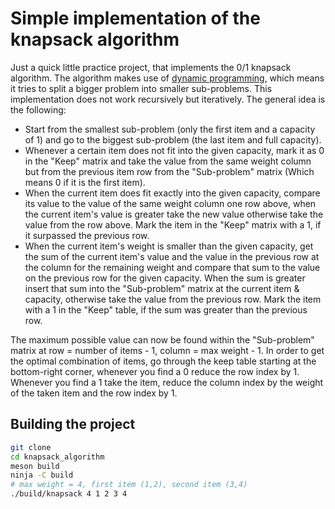 # Simple implementation of the knapsack algorithm

Just a quick little practice project, that implements the 0/1 knapsack algorithm.
The algorithm makes use of [dynamic programming](https://en.wikipedia.org/wiki/Dynamic_programming), which means it tries to split a bigger problem into smaller sub-problems.
This implementation does not work recursively but iteratively. The general idea is the following:
- Start from the smallest sub-problem (only the first item and a capacity of 1) and go to the biggest sub-problem (the last item and full capacity).
- Whenever a certain item does not fit into the given capacity, mark it as 0 in the "Keep" matrix and take the value from the same weight column but from the previous item row from the "Sub-problem" matrix (Which means 0 if it is the first item).
- When the current item does fit exactly into the given capacity, compare its value to the value of the same weight column one row above, when the current item's value is greater take the new value otherwise take the value from the row above. Mark the item in the "Keep" matrix with a 1, if it surpassed the previous row.
- When the current item's weight is smaller than the given capacity, get the sum of the current item's value and the value in the previous row at the column for the remaining weight and compare that sum to the value on the previous row for the given capacity. When the sum is greater insert that sum into the "Sub-problem" matrix at the current item & capacity, otherwise take the value from the previous row. Mark the item with a 1 in the "Keep" table, if the sum was greater than the previous row.

The maximum possible value can now be found within the "Sub-problem" matrix at row = number of items - 1, column = max weight - 1.
In order to get the optimal combination of items, go through the keep table starting at the bottom-right corner, whenever you find a 0 reduce the row index by 1.
Whenever you find a 1 take the item, reduce the column index by the weight of the taken item and the row index by 1.

## Building the project

```bash
git clone
cd knapsack_algorithm
meson build
ninja -C build
# max weight = 4, first item (1,2), second item (3,4)
./build/knapsack 4 1 2 3 4
```
